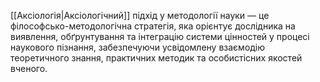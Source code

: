 [[Аксіологія|Аксіологічний]] підхід у методології науки — це філософсько-методологічна
стратегія, яка орієнтує дослідника на виявлення, обґрунтування та інтеграцію
системи цінностей у процесі наукового пізнання, забезпечуючи усвідомлену
взаємодію теоретичного знання, практичних методик та особистісних якостей
вченого.
